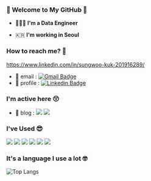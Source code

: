 ### 👋 Welcome to My GitHub 👋   

 - 🧑🏻‍💻  **I'm a Data Engineer**    

 - 🇰🇷  **I'm working in Seoul**

### How to reach me? 🤔

https://www.linkedin.com/in/sungwoo-kuk-201916289/

- 📮 email : [![Gmail Badge](https://img.shields.io/badge/Gmail-d14836?style=flat-square&logo=Gmail&logoColor=white&link=mailto:kuksungwoo99@gmail.com)](mailto:kuksungwoo99@gmail.com)<br>
- 🚀 profile : [![Linkedin Badge](https://img.shields.io/badge/-LinkedIn-blue?style=flat-square&logo=Linkedin&logoColor=white&link=https://www.linkedin.com/in/sungwoo-kuk-201916289/)](https://www.linkedin.com/in/sungwoo-kuk-201916289/)

### I'm active here 😚
- 🧤 blog : 
<a href="https://kuksungwoo99.tistory.com/"><img src="https://img.shields.io/badge/Tistory-000000?style=flat&logo=tistory&logoColor=white"/></a> 
<a href="https://blog.naver.com/kuksungwoo99"><img src="https://img.shields.io/badge/Naver-03C75A?style=flat&logo=naver&logoColor=white"/></a>

<!-- BLOG-POST-LIST:START -->
<!-- BLOG-POST-LIST:END -->
  
### I've Used 😎
<img src="https://img.shields.io/badge/Python-1E8CBE?style=flat&logo=Python&logoColor=white"> <img src="https://img.shields.io/badge/postgreSQL-4169E1?style=flat&logo=postgreSQL&logoColor=white"> 
 <img src="https://img.shields.io/badge/MySQL-4479A1?style=flat&logo=MySQL&logoColor=white"> <img src="https://img.shields.io/badge/apacheairflow-017CEE?style=flat&logo=apacheairflow&logoColor=white"> <img src="https://img.shields.io/badge/amazonredshift-8C4FFF?style=flat&logo=amazonredshift&logoColor=white"> <img src="https://img.shields.io/badge/JAVA-007396?style=flat&logo=Java&logoColor=white"> 


### It's a language I use a lot 🤓
![Top Langs](https://github-readme-stats.vercel.app/api/top-langs/?username=kipple99&layout=compact&theme=tokyonight)
